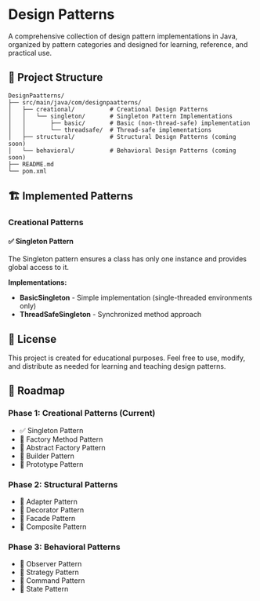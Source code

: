 # Design Patterns
A comprehensive collection of design pattern implementations in Java, organized by pattern categories and designed for learning, reference, and practical use.

## 📁 Project Structure

```
DesignPaatterns/
├── src/main/java/com/designpaatterns/
│   ├── creational/          # Creational Design Patterns
│   │   └── singleton/       # Singleton Pattern Implementations
│   │       ├── basic/       # Basic (non-thread-safe) implementation
│   │       └── threadsafe/  # Thread-safe implementations
│   ├── structural/          # Structural Design Patterns (coming soon)
│   └── behavioral/          # Behavioral Design Patterns (coming soon)
├── README.md
└── pom.xml
```

## 🏗️ Implemented Patterns

### Creational Patterns

#### ✅ Singleton Pattern
The Singleton pattern ensures a class has only one instance and provides global access to it.

**Implementations:**
- **BasicSingleton** - Simple implementation (single-threaded environments only)
- **ThreadSafeSingleton** - Synchronized method approach

## 📝 License

This project is created for educational purposes. Feel free to use, modify, and distribute as needed for learning and teaching design patterns.

## 🎯 Roadmap

### Phase 1: Creational Patterns (Current)
- ✅ Singleton Pattern
- 🔄 Factory Method Pattern
- 📅 Abstract Factory Pattern
- 📅 Builder Pattern
- 📅 Prototype Pattern

### Phase 2: Structural Patterns
- 📅 Adapter Pattern
- 📅 Decorator Pattern
- 📅 Facade Pattern
- 📅 Composite Pattern

### Phase 3: Behavioral Patterns
- 📅 Observer Pattern
- 📅 Strategy Pattern
- 📅 Command Pattern
- 📅 State Pattern
